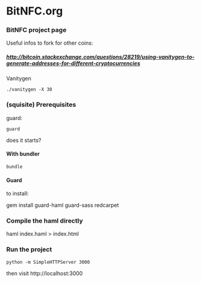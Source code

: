 # BitNFC.org
### BitNFC project page

Useful infos to fork for other coins:

##### http://bitcoin.stackexchange.com/questions/28219/using-vanitygen-to-generate-addresses-for-different-cryptocurrencies


Vanitygen

    ./vanitygen -X 30


### (squisite) Prerequisites

guard:

    guard


does it starts?


#### With bundler

    bundle

#### Guard

to install:

   gem install guard-haml guard-sass redcarpet


### Compile the haml directly


   haml index.haml > index.html


### Run the project


    python -m SimpleHTTPServer 3000


then visit http://localhost:3000
